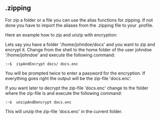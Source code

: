 ## .zipping

For zip a folder or a file you can use the alias functions for zipping. If not done you have to import the aliases from the .zipping file to your .profile.


Here an example how to zip and unzip with encryption:

Lets say you have a folder '/home/johndoe/docs' and you want to zip and encrypt it. Change from the shell to the home folder of the user johndoe '/home/johndoe' and execute the following command:

```shell
:~$  zipAndEncrypt docs/ docs.enc
```

You will be prompted twice to enter a password for the encryption. If everything goes right the output will be the zip-file 'docs.enc'.

If you want later to decrypt the zip-file 'docs.enc' change to the folder where the zip-file is and execute the following command:

```shell
:~$  unzipAndDencrypt docs.enc
```

This will unzip the zip-file 'docs.enc' in the current folder.

